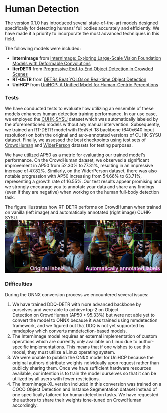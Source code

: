 # Human Detection

The version 0.1.0 has introduced several state-of-the-art models designed specifically for detecting humans' full bodies accurately and efficiently. We have made it a priority to incorporate the most advanced techniques in this field.

The following models were included:
- **InternImage** from [InternImage: Exploring Large-Scale Vision Foundation Models with Deformable Convolutions](https://arxiv.org/abs/2211.05778)
- **IterDETR** from [Progressive End-to-End Object Detection in Crowded Scenes](https://arxiv.org/abs/2203.07669)
- **RT-DETR** from [DETRs Beat YOLOs on Real-time Object Detection](https://arxiv.org/abs/2304.08069)
- **UniHCP** from [UniHCP: A Unified Model for Human-Centric Perceptions](https://arxiv.org/abs/2303.02936)

### Tests

We have conducted tests to evaluate how utilizing an ensemble of these models enhances human detection training performance. In our use case, we employed the [CUHK-SYSU](https://www.ee.cuhk.edu.hk/~xgwang/PS/dataset.html) dataset which was automatically labeled by the aforementioned models without any manual intervention. Subsequently, we trained an RT-DETR model with ResNet-18 backbone (640x640 input resolution) on both the original and auto-annotated versions of CUHK-SYSU dataset. Finally, we assessed the best checkpoints using test sets of [CrowdHuman](https://www.crowdhuman.org/) and [WiderPerson](http://www.cbsr.ia.ac.cn/users/sfzhang/WiderPerson/) datasets for testing purposes.

We have utilized AP50 as a metric for evaluating our trained model's performance. On the CrowdHuman dataset, we observed a significant improvement in AP50 from 52.30% to 77.31%, resulting in an impressive increase of 47.82%. Similarly, on the WiderPerson dataset, there was also notable progression with AP50 increasing from 54.66% to 63.71%, representing a growth rate of 16.55%. Our test results appear promising and we strongly encourage you to annotate your data and share any findings (even if they are negative) when working on the human full-body detection task.

The figure illustrates how RT-DETR performs on CrowdHuman when trained on vanilla (left image) and automatically annotated (right image) CUHK-SYSU.
![rt-detr_performance](images/rtdetr_gt_aa.png)

### Difficulties
During the ONNX conversion process we encountered several issues:
1. We have trained DDQ-DETR with more advanced backbone by ourselves and were able to achieve top-2 on Object Detection on CrowdHuman (AP50 = 95.33%) but were not able yet to convert the model to ONNX because it was trained using mmdetection framework, and we figured out that DDQ is not yet supported by mmdeploy which converts mmdetection-based models.
2. The InternImage model requires an external implementation of custom operations which are currently only available on Linux due to author-specific implementations. This means that if one wishes to use this model, they must utilize a Linux operating system.
3. We were unable to publish the ONNX model for UniHCP because the original authors distribute weights individually upon request rather than publicly sharing them. Once we have sufficient hardware resources available, our intention is to train the model ourselves so that it can be utilized by all users with fewer restrictions.
4. The InternImage-XL version included in this conversion was trained on a COCO Object Detection and Instance Segmentation dataset instead of one specifically tailored for human detection tasks. We have requested the authors to share their weights fone-tuned on CrowdHuman accordingly.